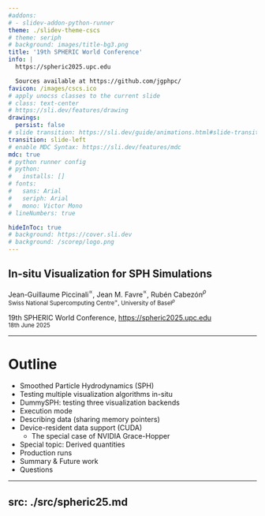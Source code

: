 ```yaml
---
#addons:
# - slidev-addon-python-runner
theme: ./slidev-theme-cscs
# theme: seriph
# background: images/title-bg3.png
title: '19th SPHERIC World Conference'
info: |
  https://spheric2025.upc.edu

  Sources available at https://github.com/jgphpc/
favicon: /images/cscs.ico
# apply unocss classes to the current slide
# class: text-center
# https://sli.dev/features/drawing
drawings:
  persist: false
# slide transition: https://sli.dev/guide/animations.html#slide-transitions
transition: slide-left
# enable MDC Syntax: https://sli.dev/features/mdc
mdc: true
# python runner config
# python:
#   installs: []
# fonts:
#   sans: Arial
#   seriph: Arial
#   mono: Victor Mono
# lineNumbers: true

hideInToc: true
# background: https://cover.sli.dev
# background: /scorep/logo.png
---
```


## In-situ Visualization for SPH Simulations

Jean-Guillaume Piccinali$^{\propto}$, Jean M. Favre$^{\propto}$, Rubén Cabezón$^\rho$<br>
<small>Swiss National Supercomputing Centre$^{\propto}$, University of Basel$^\rho$</small><br>

19th SPHERIC World Conference, https://spheric2025.upc.edu<br>
<small>18th June 2025</small>

---

# Outline

* Smoothed Particle Hydrodynamics (SPH)
* Testing multiple visualization algorithms in-situ
* DummySPH: testing three visualization backends
* Execution mode
* Describing data (sharing memory pointers)
* Device-resident data support (CUDA)
   * The special case of NVIDIA Grace-Hopper
* Special topic: Derived quantities
* Production runs
* Summary & Future work
* Questions

---
src: ./src/spheric25.md
---

<!-- 
info: false
src: ./src/defs/defs.md
hide: false
-->
